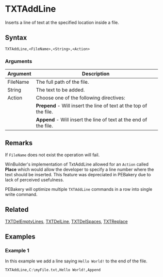 # TXTAddLine

Inserts a line of text at the specified location inside a file.

## Syntax

```pebakery
TXTAddLine,<FileName>,<String>,<Action>
```

### Arguments

| Argument | Description |
| --- | --- |
| FileName | The full path of the file. |
| String | The text to be added. |
| Action | Choose one of the following directives:|
|| **Prepend** - Will insert the line of text at the top of the file. |
|| **Append** - Will insert the line of text at the end of the file.

## Remarks

If `FileName` does not exist the operation will fail.

WinBuilder's implementation of TxtAddLine allowed for an `Action` called **Place** which would allow the developer to specify a line number where the text should be inserted. This feature was depreciated in PEBakery due to lack of perceived usefulness.

PEBakery will optimize multiple `TXTAddLine` commands in a row into single write command.

## Related

[TXTDelEmptyLines](./TXTDelEmptyLines.md), [TXTDelLine](./TXTDelLine.md), [TXTDelSpaces](./TXTDelSpaces.md), [TXTReplace](./TXTReplace.md)

## Examples

### Example 1

In this example we add a line saying `Hello World!` to the end of the file.

```pebakery
TXTAddLine,C:\myFile.txt,Hello World!,Append
```

